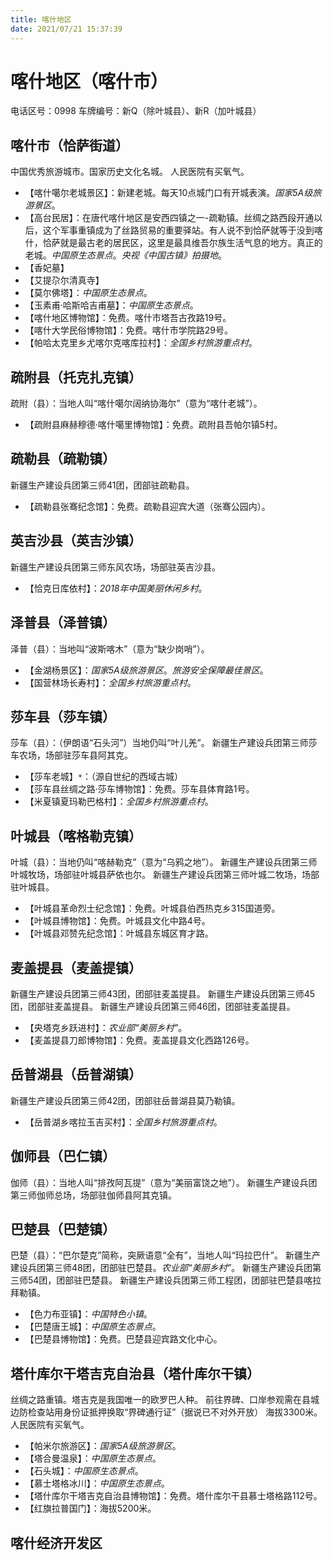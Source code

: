```yaml
---
title: 喀什地区
date: 2021/07/21 15:37:39
---
```


# 喀什地区（喀什市）
电话区号：0998
车牌编号：新Q（除叶城县）、新R（加叶城县）
## 喀什市（恰萨街道）
中国优秀旅游城市。国家历史文化名城。
人民医院有买氧气。
* 【喀什噶尔老城景区】：新建老城。每天10点城门口有开城表演。*国家5A级旅游景区*。
* 【高台民居】：在唐代喀什地区是安西四镇之一-疏勒镇。丝绸之路西段开通以后，这个军事重镇成为了丝路贸易的重要驿站。有人说不到恰萨就等于没到喀什，恰萨就是最古老的居民区，这里是最具维吾尔族生活气息的地方。真正的老城。*中国原生态景点*。*央视《中国古镇》拍摄地*。
* 【香妃墓】
* 【艾提尕尔清真寺】
* 【莫尔佛塔】：*中国原生态景点*。
* 【玉素甫·哈斯哈吉甫墓】：*中国原生态景点*。
* 【喀什地区博物馆】：免费。喀什市塔吾古孜路19号。
* 【喀什大学民俗博物馆】：免费。喀什市学院路29号。
* 【帕哈太克里乡尤喀尔克喀库拉村】：*全国乡村旅游重点村*。
## 疏附县（托克扎克镇）
疏附（县）：当地人叫“喀什噶尔阔纳协海尔”（意为“喀什老城”）。
* 【疏附县麻赫穆德·喀什噶里博物馆】：免费。疏附县吾帕尔镇5村。
## 疏勒县（疏勒镇）
新疆生产建设兵团第三师41团，团部驻疏勒县。
* 【疏勒县张骞纪念馆】：免费。疏勒县迎宾大道（张骞公园内）。
## 英吉沙县（英吉沙镇）
新疆生产建设兵团第三师东风农场，场部驻英吉沙县。
* 【恰克日库依村】：*2018年中国美丽休闲乡村*。
## 泽普县（泽普镇）
泽普（县）：当地叫“波斯喀木”（意为“缺少岗哨”）。
* 【金湖杨景区】：*国家5A级旅游景区*。*旅游安全保障最佳景区*。
* 【国营林场长寿村】：*全国乡村旅游重点村*。
## 莎车县（莎车镇）
莎车（县）：（伊朗语“石头河”）当地仍叫“叶儿羌”。
新疆生产建设兵团第三师莎车农场，场部驻莎车县阿其克。
* 【莎车老城】`*`：（源自世纪的西域古城）
* 【莎车县丝绸之路·莎车博物馆】：免费。莎车县体育路1号。
* 【米夏镇夏玛勒巴格村】：*全国乡村旅游重点村*。
## 叶城县（喀格勒克镇）
叶城（县）：当地仍叫“喀赫勒克”（意为“乌鸦之地”）。
新疆生产建设兵团第三师叶城牧场，场部驻叶城县萨依也尔。
新疆生产建设兵团第三师叶城二牧场，场部驻叶城县。
* 【叶城县革命烈士纪念馆】：免费。叶城县伯西热克乡315国道旁。
* 【叶城县博物馆】：免费。叶城县文化中路4号。
* 【叶城县邓赞先纪念馆】：叶城县东城区育才路。
## 麦盖提县（麦盖提镇）
新疆生产建设兵团第三师43团，团部驻麦盖提县。
新疆生产建设兵团第三师45团，团部驻麦盖提县。
新疆生产建设兵团第三师46团，团部驻麦盖提县。
* 【央塔克乡跃进村】：*农业部“美丽乡村”*。
* 【麦盖提县刀郎博物馆】：免费。麦盖提县文化西路126号。
## 岳普湖县（岳普湖镇）
新疆生产建设兵团第三师42团，团部驻岳普湖县莫乃勒镇。
* 【岳普湖乡喀拉玉吉买村】：*全国乡村旅游重点村*。
## 伽师县（巴仁镇）
伽师（县）：当地人叫“排孜阿瓦提”（意为“美丽富饶之地”）。
新疆生产建设兵团第三师伽师总场，场部驻伽师县阿其克镇。
## 巴楚县（巴楚镇）
巴楚（县）：“巴尔楚克”简称，突厥语意“全有”，当地人叫“玛拉巴什”。
新疆生产建设兵团第三师48团，团部驻巴楚县。*农业部“美丽乡村”*。
新疆生产建设兵团第三师54团，团部驻巴楚县。
新疆生产建设兵团第三师工程团，团部驻巴楚县喀拉拜勒镇。
* 【色力布亚镇】：*中国特色小镇*。
* 【巴楚唐王城】：*中国原生态景点*。
* 【巴楚县博物馆】：免费。巴楚县迎宾路文化中心。
## 塔什库尔干塔吉克自治县（塔什库尔干镇）
丝绸之路重镇。塔吉克是我国唯一的欧罗巴人种。
前往界碑、口岸参观需在县城边防检查站用身份证抵押换取“界碑通行证”（据说已不对外开放）
海拔3300米。人民医院有买氧气。
* 【帕米尔旅游区】：*国家5A级旅游景区*。
* 【塔合曼温泉】：*中国原生态景点*。
* 【石头城】：*中国原生态景点*。
* 【慕士塔格冰川】：*中国原生态景点*。
* 【塔什库尔干塔吉克自治县博物馆】：免费。塔什库尔干县慕士塔格路112号。
* 【红旗拉普国门】：海拔5200米。
## 喀什经济开发区
